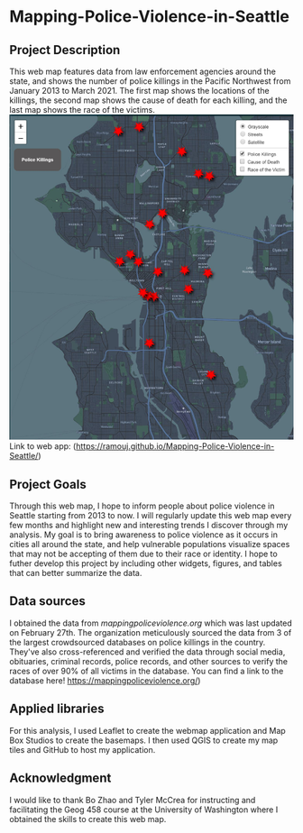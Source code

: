 # Mapping-Police-Violence-in-Seattle

## Project Description
This web map features data from law enforcement agencies around the state, and shows the number of police killings in the Pacific Northwest from January 2013 to March 2021. The first map shows the locations of the killings, the second map shows the cause of death for each killing, and the last map shows the race of the victims.
![Map Image](img/Capture.JPG)
Link to web app: (https://ramouj.github.io/Mapping-Police-Violence-in-Seattle/)

## Project Goals
Through this web map, I hope to inform people about police violence in Seattle starting from 2013 to now. I will regularly update this web map every few months and highlight new and interesting trends I discover through my analysis. My goal is to bring awareness to police violence as it occurs in cities  all around the state, and help vulnerable populations visualize spaces that may not be accepting of them due to their race or identity. I hope to futher develop this project by including other widgets, figures, and tables that can better summarize the data.

## Data sources
I obtained the data from <em>mappingpoliceviolence.org</em> which was last updated on February 27th. The organization meticulously sourced the data from 3 of the largest crowdsourced databases on police killings in the country. They've also cross-referenced and verified the data through social media, obituaries, criminal records, police records, and other sources to verify the races of over 90% of all victims in the database. You can find a link to the database here! https://mappingpoliceviolence.org/)

## Applied libraries 
For this analysis, I used Leaflet to create the webmap application and Map Box Studios to create the basemaps. I then used QGIS to create my map tiles and GitHub to host my application.

## Acknowledgment
I would like to thank Bo Zhao and Tyler McCrea for instructing and facilitating the Geog 458 course at the University of Washington where I obtained the skills to create this web map.
